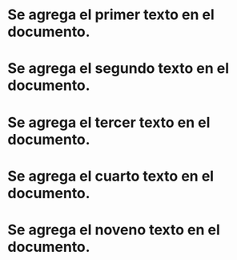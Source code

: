 
# Se agrega el primer texto en el documento.

# Se agrega el segundo texto en el documento.

# Se agrega el tercer texto en el documento.

# Se agrega el cuarto texto en el documento.

# Se agrega el noveno texto en el documento.
